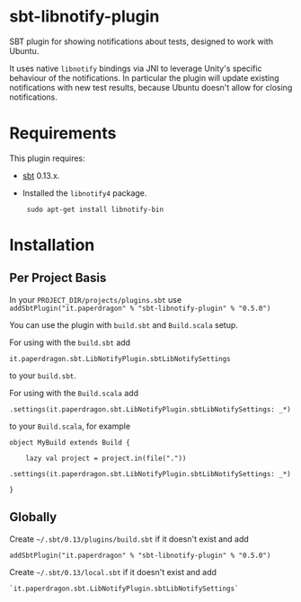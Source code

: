 sbt-libnotify-plugin
====================

SBT plugin for showing notifications about tests, designed to work with Ubuntu.

It uses native `libnotify` bindings via JNI to leverage Unity's specific behaviour of the notifications.
In particular the plugin will update existing notifications with new test results, because Ubuntu doesn't
allow for closing notifications.

Requirements
====================

This plugin requires:

 * [sbt](http://www.scala-sbt.org/) 0.13.x.

 * Installed the `libnotify4` package.

        sudo apt-get install libnotify-bin

Installation
===================

Per Project Basis
-------------------

In your `PROJECT_DIR/projects/plugins.sbt` use `addSbtPlugin("it.paperdragon" % "sbt-libnotify-plugin" % "0.5.0")`

You can use the plugin with `build.sbt` and `Build.scala` setup.

For using with the `build.sbt` add

    it.paperdragon.sbt.LibNotifyPlugin.sbtLibNotifySettings

to your `build.sbt`.

For using with the `Build.scala` add

    .settings(it.paperdragon.sbt.LibNotifyPlugin.sbtLibNotifySettings: _*)

to your `Build.scala`, for example

    object MyBuild extends Build {

        lazy val project = project.in(file("."))
            .settings(it.paperdragon.sbt.LibNotifyPlugin.sbtLibNotifySettings: _*)

    }

Globally
-------------------

Create `~/.sbt/0.13/plugins/build.sbt` if it doesn't exist and add

    addSbtPlugin("it.paperdragon" % "sbt-libnotify-plugin" % "0.5.0")

Create `~/.sbt/0.13/local.sbt` if it doesn't exist and add

    `it.paperdragon.sbt.LibNotifyPlugin.sbtLibNotifySettings`